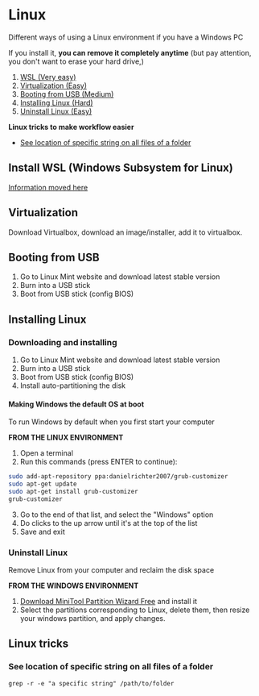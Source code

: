 # Linux

Different ways of using a Linux environment if you have a Windows PC

If you install it, **you can remove it completely anytime**
(but pay attention, you don't want to erase your hard drive,)

1.  [WSL (Very easy)](#install-wsl-windows-subsystem-for-linux)
2.  [Virtualization (Easy)](#virtualization)
3.  [Booting from USB (Medium)](#booting-from-usb)
4.  [Installing Linux (Hard)](#installing-linux)
5.  [Uninstall Linux (Easy)](#uni)

**Linux tricks to make workflow easier**

- [See location of specific string on all files of a folder](#see-location-of-specific-string-on-all-files-of-a-folder)

## Install WSL (Windows Subsystem for Linux)

[Information moved here](./HOW-TO-WSL.md)

## Virtualization

Download Virtualbox, download an image/installer, add it to virtualbox.

## Booting from USB

1. Go to Linux Mint website and download latest stable version
2. Burn into a USB stick
3. Boot from USB stick (config BIOS)

## Installing Linux

### Downloading and installing

1. Go to Linux Mint website and download latest stable version
2. Burn into a USB stick
3. Boot from USB stick (config BIOS)
4. Install auto-partitioning the disk

#### Making Windows the default OS at boot

To run Windows by default when you first start your computer

**FROM THE LINUX ENVIRONMENT**

1. Open a terminal
2. Run this commands (press ENTER to continue):

```bash
sudo add-apt-repository ppa:danielrichter2007/grub-customizer
sudo apt-get update
sudo apt-get install grub-customizer
grub-customizer
```

3. Go to the end of that list, and select the "Windows" option
4. Do clicks to the up arrow until it's at the top of the list
5. Save and exit

### Uninstall Linux

Remove Linux from your computer and reclaim the disk space

**FROM THE WINDOWS ENVIRONMENT**

1. [Download MiniTool Partition Wizard Free](https://www.partitionwizard.com/download-free-from-cnet.html?p=pw&e=pw-free&r=www.partitionwizard.com/) and install it
2. Select the partitions corresponding to Linux, delete them, then resize your windows partition, and apply changes.

## Linux tricks

### See location of specific string on all files of a folder

`grep -r -e "a specific string" /path/to/folder`